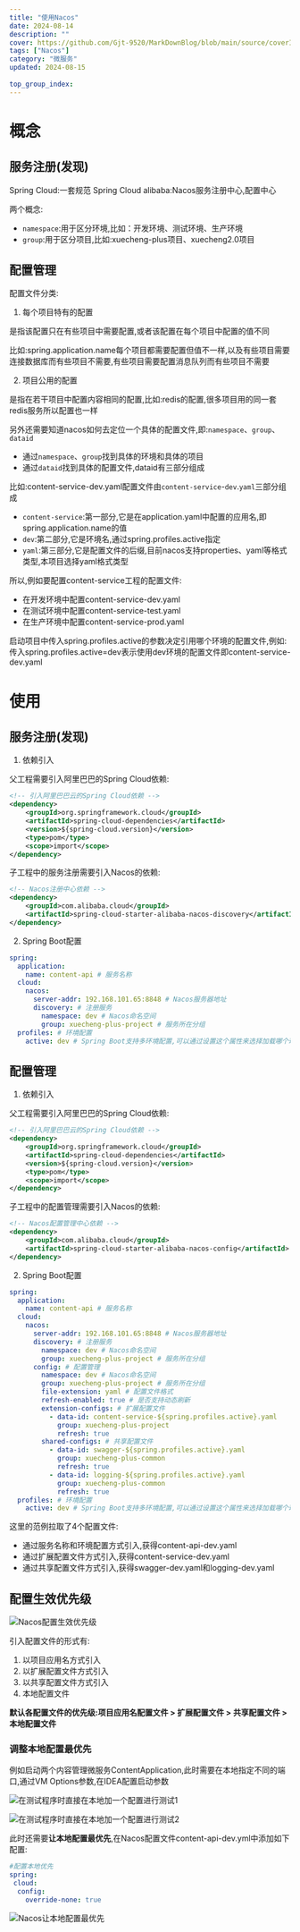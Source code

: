 ```yaml
---
title: "使用Nacos"
date: 2024-08-14
description: ""
cover: https://github.com/Gjt-9520/MarkDownBlog/blob/main/source/coverImages/Bimage-135/Bimage103.jpg?raw=true
tags: ["Nacos"]
category: "微服务"
updated: 2024-08-15
  
top_group_index: 
---
```


# 概念

## 服务注册(发现)

Spring Cloud:一套规范
Spring Cloud alibaba:Nacos服务注册中心,配置中心

两个概念:
- `namespace`:用于区分环境,比如：开发环境、测试环境、生产环境
- `group`:用于区分项目,比如:xuecheng-plus项目、xuecheng2.0项目

## 配置管理

配置文件分类:
1. 每个项目特有的配置

是指该配置只在有些项目中需要配置,或者该配置在每个项目中配置的值不同

比如:spring.application.name每个项目都需要配置但值不一样,以及有些项目需要连接数据库而有些项目不需要,有些项目需要配置消息队列而有些项目不需要

2. 项目公用的配置

是指在若干项目中配置内容相同的配置,比如:redis的配置,很多项目用的同一套redis服务所以配置也一样

另外还需要知道nacos如何去定位一个具体的配置文件,即:`namespace`、`group`、`dataid`
- 通过`namespace`、`group`找到具体的环境和具体的项目
- 通过`dataid`找到具体的配置文件,dataid有三部分组成

比如:content-service-dev.yaml配置文件由`content-service`-`dev`.`yaml`三部分组成
- `content-service`:第一部分,它是在application.yaml中配置的应用名,即spring.application.name的值
- `dev`:第二部分,它是环境名,通过spring.profiles.active指定
- `yaml`:第三部分,它是配置文件的后缀,目前nacos支持properties、yaml等格式类型,本项目选择yaml格式类型

所以,例如要配置content-service工程的配置文件:                       
- 在开发环境中配置content-service-dev.yaml         
- 在测试环境中配置content-service-test.yaml               
- 在生产环境中配置content-service-prod.yaml                      

启动项目中传入spring.profiles.active的参数决定引用哪个环境的配置文件,例如:传入spring.profiles.active=dev表示使用dev环境的配置文件即content-service-dev.yaml

# 使用

## 服务注册(发现)

1. 依赖引入

父工程需要引入阿里巴巴的Spring Cloud依赖:

```xml
<!-- 引入阿里巴巴云的Spring Cloud依赖 -->
<dependency>
    <groupId>org.springframework.cloud</groupId>
    <artifactId>spring-cloud-dependencies</artifactId>
    <version>${spring-cloud.version}</version>
    <type>pom</type>
    <scope>import</scope>
</dependency>
```

子工程中的服务注册需要引入Nacos的依赖:

```xml
<!-- Nacos注册中心依赖 -->
<dependency>
    <groupId>com.alibaba.cloud</groupId>
    <artifactId>spring-cloud-starter-alibaba-nacos-discovery</artifactId>
</dependency>
```

2. Spring Boot配置

```yml
spring:
  application:
    name: content-api # 服务名称
  cloud:
    nacos:
      server-addr: 192.168.101.65:8848 # Nacos服务器地址
      discovery: # 注册服务
        namespace: dev # Nacos命名空间
        group: xuecheng-plus-project # 服务所在分组
  profiles: # 环境配置
    active: dev # Spring Boot支持多环境配置,可以通过设置这个属性来选择加载哪个环境下的配置
```

## 配置管理

1. 依赖引入

父工程需要引入阿里巴巴的Spring Cloud依赖:

```xml
<!-- 引入阿里巴巴云的Spring Cloud依赖 -->
<dependency>
    <groupId>org.springframework.cloud</groupId>
    <artifactId>spring-cloud-dependencies</artifactId>
    <version>${spring-cloud.version}</version>
    <type>pom</type>
    <scope>import</scope>
</dependency>
```

子工程中的配置管理需要引入Nacos的依赖:

```xml
<!-- Nacos配置管理中心依赖 -->
<dependency>
    <groupId>com.alibaba.cloud</groupId>
    <artifactId>spring-cloud-starter-alibaba-nacos-config</artifactId>
</dependency>
```

2. Spring Boot配置

```yml
spring:
  application:
    name: content-api # 服务名称
  cloud:
    nacos:
      server-addr: 192.168.101.65:8848 # Nacos服务器地址
      discovery: # 注册服务
        namespace: dev # Nacos命名空间
        group: xuecheng-plus-project # 服务所在分组
      config: # 配置管理
        namespace: dev # Nacos命名空间
        group: xuecheng-plus-project # 服务所在分组
        file-extension: yaml # 配置文件格式
        refresh-enabled: true # 是否支持动态刷新
        extension-configs: # 扩展配置文件
          - data-id: content-service-${spring.profiles.active}.yaml
            group: xuecheng-plus-project
            refresh: true
        shared-configs: # 共享配置文件
          - data-id: swagger-${spring.profiles.active}.yaml
            group: xuecheng-plus-common
            refresh: true
          - data-id: logging-${spring.profiles.active}.yaml
            group: xuecheng-plus-common
            refresh: true
  profiles: # 环境配置
    active: dev # Spring Boot支持多环境配置,可以通过设置这个属性来选择加载哪个环境下的配置
```

这里的范例拉取了4个配置文件:
- 通过服务名称和环境配置方式引入,获得content-api-dev.yaml
- 通过扩展配置文件方式引入,获得content-service-dev.yaml
- 通过共享配置文件方式引入,获得swagger-dev.yaml和logging-dev.yaml

## 配置生效优先级

![Nacos配置生效优先级](../images/Nacos配置生效优先级.png)

引入配置文件的形式有:
1. 以项目应用名方式引入
2. 以扩展配置文件方式引入
3. 以共享配置文件方式引入
4. 本地配置文件

**默认各配置文件的优先级:项目应用名配置文件 > 扩展配置文件 > 共享配置文件 > 本地配置文件**

### 调整本地配置最优先

例如启动两个内容管理微服务ContentApplication,此时需要在本地指定不同的端口,通过VM Options参数,在IDEA配置启动参数

![在测试程序时直接在本地加一个配置进行测试1](../images/在测试程序时直接在本地加一个配置进行测试1.png)

![在测试程序时直接在本地加一个配置进行测试2](../images/在测试程序时直接在本地加一个配置进行测试2.png)

此时还需要**让本地配置最优先**,在Nacos配置文件content-api-dev.yml中添加如下配置:

```yml
#配置本地优先
spring:
 cloud:
  config:
    override-none: true
```

![Nacos让本地配置最优先](../images/Nacos让本地配置最优先.png)